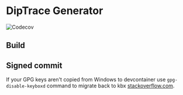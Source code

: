 # DipTrace Generator
![Codecov](https://img.shields.io/codecov/c/github/kolod/DipTrace-Generator?style=for-the-badge)



## Build

## Signed commit
  If your GPG keys aren't copied from Windows to devcontainer use `gpg-disable-keyboxd` command to migrate back to kbx [stackoverflow.com](https://stackoverflow.com/questions/76618338/gpg-keys-not-shared-between-windows-and-visual-studio-code-dev-container-what).

